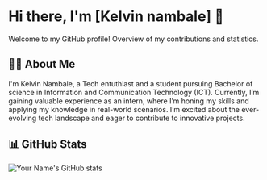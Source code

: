 # Hi there, I'm [Kelvin nambale] 👋

Welcome to my GitHub profile! Overview of my contributions and statistics.

## 👨‍💻 About Me

I'm Kelvin Nambale, a Tech entuthiast and a student pursuing Bachelor of science in Information and Communication Technology (ICT). Currently, I’m gaining valuable experience as an intern, where I’m honing my skills and applying my knowledge in real-world scenarios. I’m excited about the ever-evolving tech landscape and eager to contribute to innovative projects.

## 📊 GitHub Stats

![Your Name's GitHub stats](https://github-readme-stats.vercel.app/api?username=kelvinnambale&show_icons=true&hide_title=true&count_private=true&hide=prs&theme=default)


